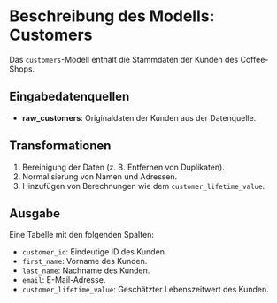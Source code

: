 # Beschreibung des Modells: Customers

Das `customers`-Modell enthält die Stammdaten der Kunden des Coffee-Shops.

## Eingabedatenquellen
- **raw_customers**: Originaldaten der Kunden aus der Datenquelle.

## Transformationen
1. Bereinigung der Daten (z. B. Entfernen von Duplikaten).
2. Normalisierung von Namen und Adressen.
3. Hinzufügen von Berechnungen wie dem `customer_lifetime_value`.

## Ausgabe
Eine Tabelle mit den folgenden Spalten:
- `customer_id`: Eindeutige ID des Kunden.
- `first_name`: Vorname des Kunden.
- `last_name`: Nachname des Kunden.
- `email`: E-Mail-Adresse.
- `customer_lifetime_value`: Geschätzter Lebenszeitwert des Kunden.
